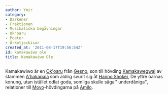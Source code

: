 ```yaml
---
author: Ymir
category:
- Darkener
- Fraktionen
- Musikaliska begåvningar
- Ok'oaru
- Poeter
- Ärketjockisar
created_at: '2011-08-17T19:56:54Z'
id: kamakawiwo ole
title: Kamakawiwo Ole
---
```

Kamakawiwo är en [Ok'oaru] från [Gesno], son till hövding [Kamakawegwai] av stammen [A'hakapaia] som aldrig svurit sig åt [Hanno Shokei], De yttre öarnas konung, utan istället odlat goda, somliga skulle säga'' underdåniga'', relationer till [Moyo]-hövdingarna på [Amilo].

  [Ok'oaru]: Okoaru
  [Gesno]: Gesno
  [Kamakawegwai]: Kamakawegwai
  [A'hakapaia]: Ahakapaia
  [Hanno Shokei]: Hanno_Shokei
  [Moyo]: Moyo
  [Amilo]: Amilo